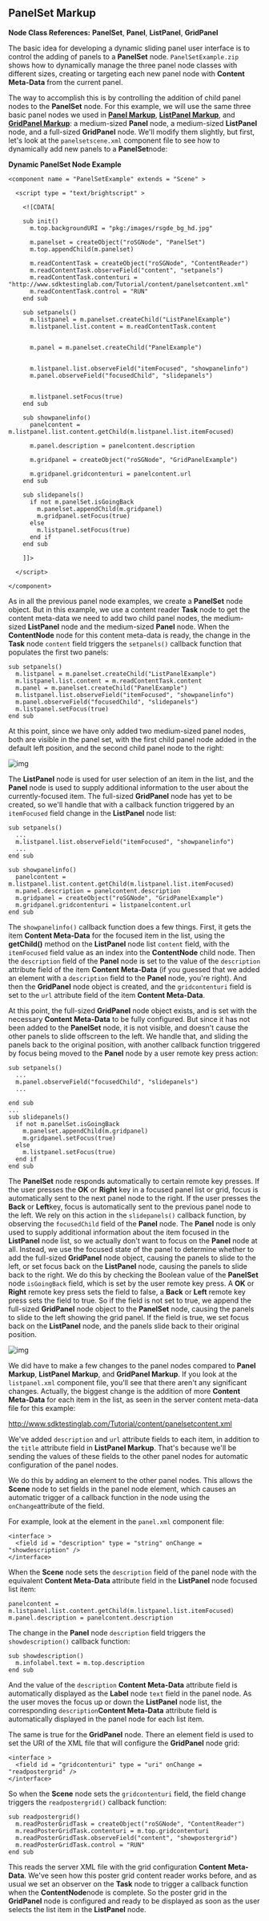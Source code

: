 ## PanelSet Markup

**Node Class References:** **PanelSet**, **Panel**, **ListPanel**, **GridPanel**

The basic idea for developing a dynamic sliding panel user interface is to control the adding of panels to a **PanelSet** node. `PanelSetExample.zip` shows how to dynamically manage the three panel node classes with different sizes, creating or targeting each new panel node with **Content Meta-Data** from the current panel.

The way to accomplish this is by controlling the addition of child panel nodes to the **PanelSet** node. For this example, we will use the same three basic panel nodes we used in [**Panel Markup**](https://github.com/rokudev/samples/tree/master/ux%20components/sliding%20panels), [**ListPanel Markup**](https://github.com/rokudev/samples/tree/master/ux%20components/sliding%20panels), and [**GridPanel Markup**](https://github.com/rokudev/samples/tree/master/ux%20components/sliding%20panels): a medium-sized **Panel** node, a medium-sized **ListPanel** node, and a full-sized **GridPanel** node. We'll modify them slightly, but first, let's look at the `panelsetscene.xml` component file to see how to dynamically add new panels to a **PanelSet**node:

**Dynamic PanelSet Node Example**

```
<component name = "PanelSetExample" extends = "Scene" >
 
  <script type = "text/brightscript" >
 
    <![CDATA[
 
    sub init()
      m.top.backgroundURI = "pkg:/images/rsgde_bg_hd.jpg"
 
      m.panelset = createObject("roSGNode", "PanelSet")
      m.top.appendChild(m.panelset)
 
      m.readContentTask = createObject("roSGNode", "ContentReader")
      m.readContentTask.observeField("content", "setpanels")
      m.readContentTask.contenturi = "http://www.sdktestinglab.com/Tutorial/content/panelsetcontent.xml"
      m.readContentTask.control = "RUN"
    end sub
 
    sub setpanels()
      m.listpanel = m.panelset.createChild("ListPanelExample")
      m.listpanel.list.content = m.readContentTask.content
 
 
      m.panel = m.panelset.createChild("PanelExample")
 
 
      m.listpanel.list.observeField("itemFocused", "showpanelinfo")
      m.panel.observeField("focusedChild", "slidepanels")
 
 
      m.listpanel.setFocus(true)
    end sub
 
    sub showpanelinfo()
      panelcontent = m.listpanel.list.content.getChild(m.listpanel.list.itemFocused)
 
      m.panel.description = panelcontent.description
 
      m.gridpanel = createObject("roSGNode", "GridPanelExample")
 
      m.gridpanel.gridcontenturi = panelcontent.url
    end sub
 
    sub slidepanels()
      if not m.panelSet.isGoingBack
        m.panelset.appendChild(m.gridpanel)
        m.gridpanel.setFocus(true)
      else
        m.listpanel.setFocus(true)
      end if
    end sub
 
    ]]>
 
  </script>
 
</component>
```

As in all the previous panel node examples, we create a **PanelSet** node object. But in this example, we use a content reader **Task** node to get the content meta-data we need to add two child panel nodes, the medium-sized **ListPanel** node and the medium-sized **Panel** node. When the **ContentNode** node for this content meta-data is ready, the change in the **Task** node `content` field triggers the `setpanels()` callback function that populates the first two panels:

```
sub setpanels()
  m.listpanel = m.panelset.createChild("ListPanelExample")
  m.listpanel.list.content = m.readContentTask.content
  m.panel = m.panelset.createChild("PanelExample")
  m.listpanel.list.observeField("itemFocused", "showpanelinfo")
  m.panel.observeField("focusedChild", "slidepanels")
  m.listpanel.setFocus(true)
end sub
```

At this point, since we have only added two medium-sized panel nodes, both are visible in the panel set, with the first child panel node added in the default left position, and the second child panel node to the right:

![img](https://sdkdocs.roku.com/download/attachments/4262988/panelsetdoc.jpg?version=4&modificationDate=1472838551251&api=v2)

The **ListPanel** node is used for user selection of an item in the list, and the **Panel** node is used to supply additional information to the user about the currently-focused item. The full-sized **GridPanel** node has yet to be created, so we'll handle that with a callback function triggered by an `itemFocused` field change in the **ListPanel** node list:

```
sub setpanels()
  ...
  m.listpanel.list.observeField("itemFocused", "showpanelinfo")
  ...
end sub

sub showpanelinfo()
  panelcontent = m.listpanel.list.content.getChild(m.listpanel.list.itemFocused)
  m.panel.description = panelcontent.description
  m.gridpanel = createObject("roSGNode", "GridPanelExample")
  m.gridpanel.gridcontenturi = listpanelcontent.url
end sub
```

The `showpanelinfo()` callback function does a few things. First, it gets the item **Content Meta-Data** for the focused item in the list, using the **getChild()** method on the **ListPanel** node list `content` field, with the `itemFocused` field value as an index into the **ContentNode** child node. Then the `description` field of the **Panel** node is set to the value of the `description` attribute field of the item **Content Meta-Data** (if you guessed that we added an **<interface>** element with a `description` field to the **Panel** node, you're right). And then the **GridPanel** node object is created, and the `gridcontenturi` field is set to the `url` attribute field of the item **Content Meta-Data**.

At this point, the full-sized **GridPanel** node object exists, and is set with the necessary **Content Meta-Data** to be fully configured. But since it has not been added to the **PanelSet** node, it is not visible, and doesn't cause the other panels to slide offscreen to the left. We handle that, and sliding the panels back to the original position, with another callback function triggered by focus being moved to the **Panel** node by a user remote key press action:

```
sub setpanels()
  ...
  m.panel.observeField("focusedChild", "slidepanels")
  ...

end sub
...
sub slidepanels()
  if not m.panelSet.isGoingBack
    m.panelset.appendChild(m.gridpanel)
    m.gridpanel.setFocus(true)
  else
    m.listpanel.setFocus(true)
  end if
end sub
```

The **PanelSet** node responds automatically to certain remote key presses. If the user presses the **OK** or **Right** key in a focused panel list or grid, focus is automatically sent to the next panel node to the right. If the user presses the **Back** or **Left**key, focus is automatically sent to the previous panel node to the left. We rely on this action in the `slidepanels()` callback function, by observing the `focusedChild` field of the **Panel** node. The **Panel** node is only used to supply additional information about the item focused in the **ListPanel** node list, so we actually don't want to focus on the **Panel** node at all. Instead, we use the focused state of the panel to determine whether to add the full-sized **GridPanel** node object, causing the panels to slide to the left, or set focus back on the **ListPanel** node, causing the panels to slide back to the right. We do this by checking the Boolean value of the **PanelSet** node `isGoingBack` field, which is set by the user remote key press. A **OK** or **Right** remote key press sets the field to false, a **Back** or **Left** remote key press sets the field to true. So if the field is not set to true, we append the full-sized **GridPanel** node object to the **PanelSet** node, causing the panels to slide to the left showing the grid panel. If the field is true, we set focus back on the **ListPanel** node, and the panels slide back to their original position.

![img](https://sdkdocs.roku.com/download/attachments/4262988/gridpaneldoc.jpg?version=6&modificationDate=1472838617705&api=v2)

We did have to make a few changes to the panel nodes compared to **Panel Markup**, **ListPanel Markup**, and **GridPanel Markup**. If you look at the `listpanel.xml` component file, you'll see that there aren't any significant changes. Actually, the biggest change is the addition of more **Content Meta-Data** for each item in the list, as seen in the server content meta-data file for this example:

<http://www.sdktestinglab.com/Tutorial/content/panelsetcontent.xml>

We've added `description` and `url` attribute fields to each item, in addition to the `title` attribute field in **ListPanel Markup**. That's because we'll be sending the values of these fields to the other panel nodes for automatic configuration of the panel nodes.

We do this by adding an **<interface>** element to the other panel nodes. This allows the **Scene** node to set fields in the panel node **<interface>** element, which causes an automatic trigger of a callback function in the node using the `onChange`attribute of the field.

For example, look at the **<interface>** element in the `panel.xml` component file:

```
<interface >
  <field id = "description" type = "string" onChange = "showdescription" />
</interface>
```

When the **Scene** node sets the `description` field of the panel node with the equivalent **Content Meta-Data** attribute field in the **ListPanel** node focused list item:

```
panelcontent = m.listpanel.list.content.getChild(m.listpanel.list.itemFocused)
m.panel.description = panelcontent.description
```

The change in the **Panel** node `description` field triggers the `showdescription()` callback function:

```
sub showdescription()
  m.infolabel.text = m.top.description
end sub
```

And the value of the `description` **Content Meta-Data** attribute field is automatically displayed as the **Label** node `text` field in the panel node. As the user moves the focus up or down the **ListPanel** node list, the corresponding `description`**Content Meta-Data** attribute field is automatically displayed in the panel node for each list item.

The same is true for the **GridPanel** node. There an **<interface>** element field is used to set the URI of the XML file that will configure the **GridPanel** node grid:

```
<interface >
  <field id = "gridcontenturi" type = "uri" onChange = "readpostergrid" />
</interface>
```

So when the **Scene** node sets the `gridcontenturi` field, the field change triggers the `readpostergrid()` callback function:

```
sub readpostergrid()
  m.readPosterGridTask = createObject("roSGNode", "ContentReader")
  m.readPosterGridTask.contenturi = m.top.gridcontenturi
  m.readPosterGridTask.observeField("content", "showpostergrid")
  m.readPosterGridTask.control = "RUN"
end sub
```

This reads the server XML file with the grid configuration **Content Meta-Data**. We've seen how this poster grid content reader works before, and as usual we set an observer on the **Task** node to trigger a callback function when the **ContentNode**node is complete. So the poster grid in the **GridPanel** node is configured and ready to be displayed as soon as the user selects the list item in the **ListPanel** node.